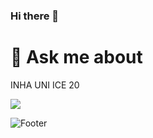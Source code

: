 ### Hi there 👋
# 💬 Ask me about
<a> INHA UNI ICE 20 </a>

<!--
**yoondaeng/yoondaeng** is a ✨ _special_ ✨ repository because its `README.md` (this file) appears on your GitHub profile.

Here are some ideas to get you started:

- 🔭 I’m currently working on ...
- 🌱 I’m currently learning ...
- 👯 I’m looking to collaborate on ...
- 🤔 I’m looking for help with ...
- 💬 Ask me about ...
- 📫 How to reach me: ...
- 😄 Pronouns: ...
- ⚡ Fun fact: ...
-->
<img src="https://img.shields.io/badge/Spring-6DB33F?style=flat-square&logo=Spring&logoColor=white"/>

![Footer](https://capsule-render.vercel.app/api?type=waving&color=auto&height=200&section=footer)
